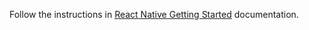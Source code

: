 Follow the instructions in [React Native Getting Started](https://facebook.github.io/react-native/docs/getting-started.html#content) documentation.
